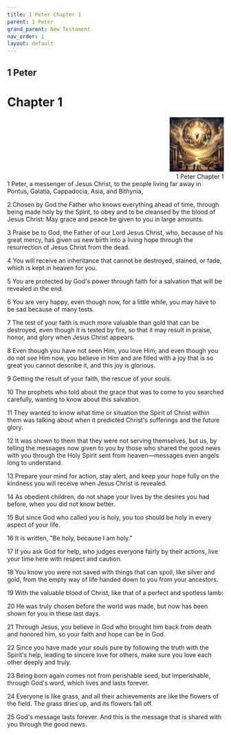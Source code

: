 ```yaml
---
title: 1 Peter Chapter 1
parent: 1 Peter
grand_parent: New Testament
nav_order: 1
layout: default
---
```


## 1 Peter

# Chapter 1

<div style="clear: both; text-align: right;">
    <img src="/assets/Image/1 Peter/500/1.jpg" alt="1 Peter Chapter 1" class="chapter-image" style="max-width: 25%; height: auto;"/>
    <figcaption style="font-size: 14px;">1 Peter Chapter 1</figcaption>
</div>
1 Peter, a messenger of Jesus Christ, to the people living far away in Pontus, Galatia, Cappadocia, Asia, and Bithynia,

2 Chosen by God the Father who knows everything ahead of time, through being made holy by the Spirit, to obey and to be cleansed by the blood of Jesus Christ: May grace and peace be given to you in large amounts.

3 Praise be to God, the Father of our Lord Jesus Christ, who, because of his great mercy, has given us new birth into a living hope through the resurrection of Jesus Christ from the dead.

4 You will receive an inheritance that cannot be destroyed, stained, or fade, which is kept in heaven for you.

5 You are protected by God's power through faith for a salvation that will be revealed in the end.

6 You are very happy, even though now, for a little while, you may have to be sad because of many tests.

7 The test of your faith is much more valuable than gold that can be destroyed, even though it is tested by fire, so that it may result in praise, honor, and glory when Jesus Christ appears.

8 Even though you have not seen Him, you love Him; and even though you do not see Him now, you believe in Him and are filled with a joy that is so great you cannot describe it, and this joy is glorious.

9 Getting the result of your faith, the rescue of your souls.

10 The prophets who told about the grace that was to come to you searched carefully, wanting to know about this salvation.

11 They wanted to know what time or situation the Spirit of Christ within them was talking about when it predicted Christ's sufferings and the future glory.

12 It was shown to them that they were not serving themselves, but us, by telling the messages now given to you by those who shared the good news with you through the Holy Spirit sent from heaven—messages even angels long to understand.

13 Prepare your mind for action, stay alert, and keep your hope fully on the kindness you will receive when Jesus Christ is revealed.

14 As obedient children, do not shape your lives by the desires you had before, when you did not know better.

15 But since God who called you is holy, you too should be holy in every aspect of your life.

16 It is written, "Be holy, because I am holy."

17 If you ask God for help, who judges everyone fairly by their actions, live your time here with respect and caution.

18 You know you were not saved with things that can spoil, like silver and gold, from the empty way of life handed down to you from your ancestors.

19 With the valuable blood of Christ, like that of a perfect and spotless lamb:

20 He was truly chosen before the world was made, but now has been shown for you in these last days.

21 Through Jesus, you believe in God who brought him back from death and honored him, so your faith and hope can be in God.

22 Since you have made your souls pure by following the truth with the Spirit's help, leading to sincere love for others, make sure you love each other deeply and truly.

23 Being born again comes not from perishable seed, but imperishable, through God's word, which lives and lasts forever.

24 Everyone is like grass, and all their achievements are like the flowers of the field. The grass dries up, and its flowers fall off.

25 God's message lasts forever. And this is the message that is shared with you through the good news.


